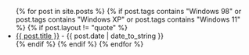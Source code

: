 <ul>
  {% for post in site.posts %}
  {% if post.tags contains "Windows 98" or post.tags contains "Windows XP" or post.tags contains "Windows 11" %}
  {% if post.layout != "quote" %}
  <li>
      <a href="{{ post.url }}">{{ post.title }}</a> - {{ post.date | date_to_string }}
  </li>
  {% endif %}
  {% endif %}
  {% endfor %}
</ul>
